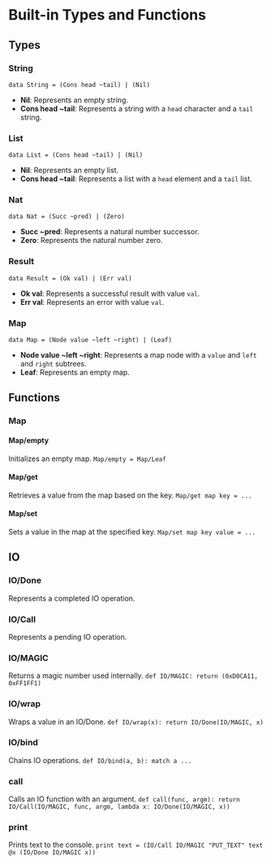 # Built-in Types and Functions

## Types

### String
```data String = (Cons head ~tail) | (Nil)```

- **Nil**: Represents an empty string.
- **Cons head ~tail**: Represents a string with a `head` character and a `tail` string.

### List
```data List = (Cons head ~tail) | (Nil)```

- **Nil**: Represents an empty list.
- **Cons head ~tail**: Represents a list with a `head` element and a `tail` list.

### Nat
```data Nat = (Succ ~pred) | (Zero)```

- **Succ ~pred**: Represents a natural number successor.
- **Zero**: Represents the natural number zero.

### Result
```data Result = (Ok val) | (Err val)```

- **Ok val**: Represents a successful result with value `val`.
- **Err val**: Represents an error with value `val`.

### Map
```data Map = (Node value ~left ~right) | (Leaf)```

- **Node value ~left ~right**: Represents a map node with a `value` and `left` and `right` subtrees.
- **Leaf**: Represents an empty map.

## Functions

### Map

#### Map/empty
Initializes an empty map.
```Map/empty = Map/Leaf```

#### Map/get
Retrieves a value from the map based on the key.
```Map/get map key = ...```

#### Map/set
Sets a value in the map at the specified key.
```Map/set map key value = ...```

## IO

### IO/Done
Represents a completed IO operation.

### IO/Call
Represents a pending IO operation.

### IO/MAGIC
Returns a magic number used internally.
```def IO/MAGIC: return (0xD0CA11, 0xFF1FF1)```

### IO/wrap
Wraps a value in an IO/Done.
```def IO/wrap(x): return IO/Done(IO/MAGIC, x)```

### IO/bind
Chains IO operations.
```def IO/bind(a, b): match a ...```

### call
Calls an IO function with an argument.
```def call(func, argm): return IO/Call(IO/MAGIC, func, argm, lambda x: IO/Done(IO/MAGIC, x))```

### print
Prints text to the console.
```print text = (IO/Call IO/MAGIC "PUT_TEXT" text @x (IO/Done IO/MAGIC x))```
